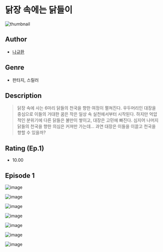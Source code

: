 # 닭장 속에는 닭들이
![thumbnail](https://image-comic.pstatic.net/user_contents_data/challenge_comic/2023/05/23/upload_7365418595593183798_480x623.jpeg)

## Author
- [나규환](https://comic.naver.com/artistTitle?id=366878)

## Genre
- 판타지, 스릴러

## Description
> 닭장 속에 사는 6마리 닭들의 천국을 향한 여정이 펼쳐진다. 우두머리인 대장을 중심으로 이들의 거대한 꿈은 작은 일상 속 실천에서부터 시작된다. 하지만 억압적인 분위기에 다른 닭들은 불만이 쌓이고, 대장은 고민에 빠진다. 심지어 나머지 닭들의 천국을 향한 의심은 커져만 가는데... 과연 대장은 이들을 이끌고 천국을 향할 수 있을까?


## Rating (Ep.1)
- 10.00

## Episode 1
![image](https://image-comic.pstatic.net/user_contents_data/challenge_comic/2023/05/23/366878/upload_4134974284771899190.jpeg)

![image](https://image-comic.pstatic.net/user_contents_data/challenge_comic/2023/05/23/366878/upload_7077518300580033635.jpeg)

![image](https://image-comic.pstatic.net/user_contents_data/challenge_comic/2023/05/23/366878/upload_7076899073683710309.jpeg)

![image](https://image-comic.pstatic.net/user_contents_data/challenge_comic/2023/05/23/366878/upload_3487020181101962547.jpeg)

![image](https://image-comic.pstatic.net/user_contents_data/challenge_comic/2023/05/23/366878/upload_7076616695995261747.jpeg)

![image](https://image-comic.pstatic.net/user_contents_data/challenge_comic/2023/05/23/366878/upload_3978761363498546486.jpeg)

![image](https://image-comic.pstatic.net/user_contents_data/challenge_comic/2023/05/23/366878/upload_3834362501422802482.jpeg)
